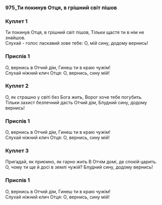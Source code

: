 ### 975_Ти покинув Отця, в грішний світ пішов
### Куплет 1
Ти покинув Отця, в грішний світ пішов, Тільки щастя ти в нім не знайшов.<br/>Слухай - голос ласкавий зове тебе: О, мій сину, додому вернись!
### Приспів 1
О, вернись в Отчий дім, Гинеш ти в краю чужім!<br/>Слухай ніжний клич Отця: О, вернись, сину мій!
### Куплет 2
О, як страшно у світі без Бога жить, Ворог хоче тебе погубить. <br/>Тільки захист безпечний дасть Отчий дім, Блудний сину, додому вернись!
### Приспів 1
О, вернись в Отчий дім, Гинеш ти в краю чужім!<br/>Слухай ніжний клич Отця: О, вернись, сину мій!
### Куплет 3
Пригадай, як приємно, як гарно жить В Отчім домі, де спокій царить. <br/>О, чому ти ще й досі в землі чужій? Блудний сину, додому вернись!
### Приспів 1
О, вернись в Отчий дім, Гинеш ти в краю чужім!<br/>Слухай ніжний клич Отця: О, вернись, сину мій!
